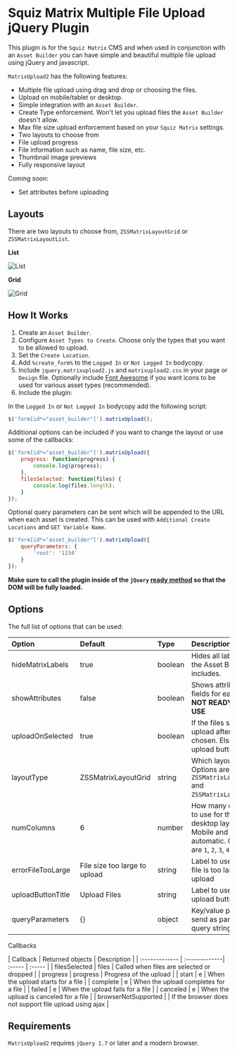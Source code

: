 Squiz Matrix Multiple File Upload jQuery Plugin
=============

This plugin is for the `Squiz Matrix` CMS and when used in conjunction with an `Asset Builder` you can have simple and beautiful multiple file upload using jQuery and javascript.

`MatrixUpload2` has the following features:

* Multiple file upload using drag and drop or choosing the files.
* Upload on mobile/tablet or desktop.
* Simple integration with an `Asset Builder`.
* Create Type enforcement. Won't let you upload files the `Asset Builder` doesn't allow.
* Max file size upload enforcement based on your `Squiz Matrix` settings.
* Two layouts to choose from
* File upload progress
* File information such as name, file size, etc.
* Thumbnail image previews
* Fully responsive layout

Coming soon:

* Set attributes before uploading

Layouts
---

There are two layouts to choose from, `ZSSMatrixLayoutGrid` or `ZSSMatrixLayoutList`.

**List**

![List](http://cl.ly/image/0w1j0s113A44/list.jpg "List")

**Grid**

![Grid](http://cl.ly/image/0I0q1H333a0o/grid.jpg "Grid")


How It Works
---

1. Create an `Asset Builder`.
2. Configure `Asset Types to Create`. Choose only the types that you want to be allowed to upload.
3. Set the `Create Location`.
4. Add `%create_form%` to the `Logged In` or `Not Logged In` bodycopy.
5. Include `jquery.matrixupload2.js` and `matrixupload2.css` in your page or `Design` file. Optionally include [Font Awesome](http://fortawesome.github.io/Font-Awesome/) if you want icons to be used for various asset types (recommended).
6. Include the plugin:

In the `Logged In` or `Not Logged In` bodycopy add the following script:

```javascript
$('form[id*="asset_builder"]').matrixUpload();
```

Additional options can be included if you want to change the layout or use some of the callbacks:

```javascript
$('form[id*="asset_builder"]').matrixUpload({
    progress: function(progress) {
        console.log(progress);	
    },
    filesSelected: function(files) {
        console.log(files.length);	
    }
});
```

Optional query parameters can be sent which will be appended to the URL when each asset is created. This can be used with `Additional Create Locations` and `GET Variable Name`.

```javascript
$('form[id*="asset_builder"]').matrixUpload({
    queryParameters: {
        'root': '1234'
    }
});
```

**Make sure to call the plugin inside of the `jQuery` [ready method](http://api.jquery.com/ready) so that the DOM will be fully loaded.**

Options
---

The full list of options that can be used:

| Option     | Default   | Type  | Description  |
| :------------- | :-------------| :----- | :----- |
| hideMatrixLabels | true  | boolean | Hides all labels that the Asset Builder includes. |
| showAttributes   | false | boolean | Shows attribute fields for each file. **NOT READY FOR USE** |
| uploadOnSelected | true  | boolean | If the files should upload after they are chosen. Else use an upload button. |
| layoutType       | ZSSMatrixLayoutGrid | string | Which layout to use. Options are `ZSSMatrixLayoutGrid` and `ZSSMatrixLayoutList`. |
| numColumns       | 6     | number  | How many columns to use for the desktop layout. Mobile and tablet are automatic. Options are `1`, `2`, `3`, `4`, `6`, `12`. |
| errorFileTooLarge | File size too large to upload | string | Label to use when a file is too large to upload |
| uploadButtonTitle | Upload Files | string | Label to use for the upload button |
| queryParameters   | {} | object | Key/value pairs to send as part of the query string |

Callbacks

| Callback     | Returned objects  | Description  |
| :------------- | :-------------| :----- | :----- |
| filesSelected | files |  Called when files are selected or dropped |
| progress | progress |  Progress of the upload |
| start | e |  When the upload starts for a file |
| complete | e |  When the upload completes for a file |
| failed | e |  When the upload fails for a file |
| canceled | e |  When the upload is canceled for a file |
| browserNotSupported |  |  If the browser does not support file upload using ajax |


Requirements
--------------
`MatrixUpload2` requires `jQuery 1.7` or later and a modern browser.
